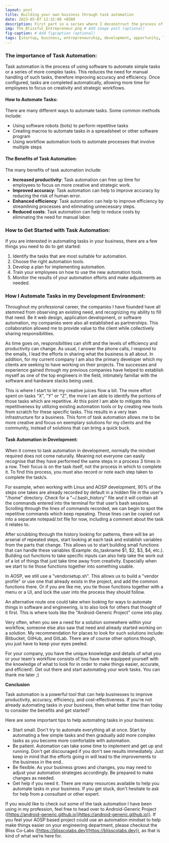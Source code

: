 ```yaml
---
layout: post
title: Building your own business through task automation
date: 2023-05-07 12:32:00 +0500
description: First part in a series where I deconstruct the process of starting a business to share lessons learned or insights
img: The_Blissful_Entrepreneur.png # Add image post (optional)
fig-caption: # Add figcaption (optional)
tags: [startup, business, entrepreneurship, development, opportunity, TheBlissfulEntrepreneur]
---
```

### The importance of Task Automation:

Task automation is the process of using software to automate simple tasks or a series of more complex tasks. This reduces the need for manual handling of such tasks, therefore improving accuracy and efficiency.  Once configured, tasks are completed automatically, allowing more time for employees to focus on  creativity and strategic workflows.


#### How to Automate Tasks:

There are many different ways to automate tasks. Some common methods include:



* Using software robots (bots) to perform repetitive tasks
* Creating macros to automate tasks in a spreadsheet or other software program
* Using workflow automation tools to automate processes that involve multiple steps


#### The Benefits of Task Automation:

The many benefits of task automation include:



* **Increased productivity**: Task automation can free up time for employees to focus on more creative and strategic work.
* **Improved accuracy**: Task automation can help to improve accuracy by reducing the risk of human error.
* **Enhanced efficiency**: Task automation can help to improve efficiency by streamlining processes and eliminating unnecessary steps.
* **Reduced costs**: Task automation can help to reduce costs by eliminating the need for manual labor.


### How to Get Started with Task Automation:

If you are interested in automating tasks in your business, there are a few things you need to do to get started:



1. Identify the tasks that are most suitable for automation.
2. Choose the right automation tools.
3. Develop a plan for implementing automation.
4. Train your employees on how to use the new automation tools.
5. Monitor the results of your automation efforts and make adjustments as needed.


###  How I Automate Tasks in my Development Environment:

Throughout my professional career, the companies I have founded have all stemmed from observing an existing need, and recognizing my ability to fill that need. Be it web design, application development, or software automation, my companies were also all established as partnerships. This collaboration allowed me to provide value to the client while collectively sharing responsibilities.

As time goes on, responsibilities can shift and the levels of efficiency and productivity can change. As usual, I answer the phone calls, I respond to the emails, I lead the efforts in sharing what the business is all about. In addition, for my current company I am also the primary developer which my clients are seeking to have working on their projects. The successes and experience gained through my previous companies have helped to establish myself as one of the top engineers in the field, intimately familiar with the software and hardware stacks being used.

This is where I start to let my creative juices flow a bit. The more effort spent on tasks "X", "Y" or "Z", the more I am able to identify the portions of those tasks which are repetitive. At this point I am able to mitigate this repetitiveness by utilizing existing automation tools or by creating new tools from scratch for these specific tasks. This results in a very lean infrastructure for a business. This form of task automation allows me to be more creative and focus on exemplary solutions for my clients and the community, instead of solutions that can bring a quick buck.


#### Task Automation in Development:

When it comes to task automation in development, normally the mindset required does not come naturally. Meaning not everyone can easily recognise that they have performed the same steps in a process 3 times in a row. Their focus is on the task itself, not the process in which to complete it. To find this process, you must also record or note each step taken to complete the task/s. 

For example, when working with Linux and AOSP development, 90% of the steps one takes are already recorded by default in a hidden file in the user's "/home" directory. Check for a "~/.bash_history'' file and it will contain all the commands entered into the terminal for that user’s bash sessions. Scrolling through the lines of commands recorded, we can begin to spot the repetitive commands which keep repeating. Those lines can be copied out into a separate notepad/.txt file for now, including a comment about the task it relates to.

After scrubbing through the history looking for patterns, there will be an arsenal of repeated steps, start looking at each task and establish variables from the parts that change. This allows us to start building small functions that can handle these variables (Example: do_taskname $1, $2, $3, $4, etc.). Building out functions to take specific inputs can also help take the work out of a lot of things that just take time away from creativity.  Especially when we start to tie those functions together into something usable.

In AOSP, we still use a "vendorsetup.sh". This allows us to  build a "vendor profile" or use one that already exists in the project, and add the common functions there. Or if you are like me, you tie those functions together with a menu or a UI, and lock the user into the process they should follow.

An alternative route one could take when looking for ways to automate things in software and engineering, is to also look for others that thought of it first. This is where tools like the "Android-Generic Project" come into play. 

Very often, when you see a need for a solution somewhere within your workflow, someone else also saw that need and already started working on a solution. My recommendation for places to look for such solutions include: Bitbucket, GitHub, and GitLab. There are of course other options though, you just have to keep your eyes peeled. 

For your company, you have the unique knowledge and details of what you or your team's workflow consists of.You have now equipped yourself with the knowledge of what to look for in order to make things easier, accurate, and efficient!. Get out there and start automating your work tasks. You can thank me later ;)

**Conclusion**

Task automation is a powerful tool that can help businesses to improve productivity, accuracy, efficiency, and cost-effectiveness. If you're not already automating tasks in your business, then what better time than today to consider the benefits and get started?

Here are some important tips to help  automating tasks in your business:



* Start small. Don't try to automate everything all at once. Start by automating a few simple tasks and then gradually add more complex tasks as you become more comfortable with automation.
* Be patient. Automation can take some time to implement and get up and running. Don't get discouraged if you don't see results immediately. Just keep in mind that the efforts going in will lead to the improvements to the business in the end..
* Be flexible. As your business grows and changes, you may need to adjust your automation strategies accordingly. Be prepared to make changes as needed.
* Get help if you need it. There are many resources available to help you automate tasks in your business. If you get stuck, don't hesitate to ask for help from a consultant or other expert.

If you would like to check out some of the task automation I have been using in my profession, feel free to head over to Android-Generic Project ([https://android-generic.github.io](https://android-generic.github.io)). If you feel your AOSP based project could use an automation mindset to help make things easier on your engineering department, please checkout the Bliss Co-Labs ([https://blisscolabs.dev](https://blisscolabs.dev)), as that is kind of what we’re here for. 
